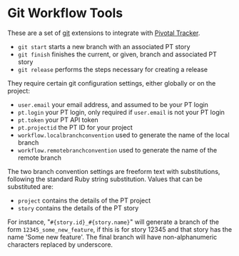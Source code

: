 Git Workflow Tools
==================
These are a set of [git](http://git-scm.org/) extensions to integrate with [Pivotal Tracker](http://www.pivotaltracker.com/).

* `git start`   starts a new branch with an associated PT story
* `git finish`  finishes the current, or given, branch and associated PT story
* `git release` performs the steps necessary for creating a release

They require certain git configuration settings, either globally or on the project:

* `user.email`                      your email address, and assumed to be your PT login
* `pt.login`                        your PT login, only required if `user.email` is not your PT login
* `pt.token`                        your PT API token
* `pt.projectid`                    the PT ID for your project
* `workflow.localbranchconvention`  used to generate the name of the local branch
* `workflow.remotebranchconvention` used to generate the name of the remote branch

The two branch convention settings are freeform text with substitutions, following the standard Ruby string substitution.  Values that can be substituted are:

* `project`     contains the details of the PT project
* `story`       contains the details of the PT story

For instance, "`#{story.id}_#{story.name}`" will generate a branch of the form `12345_some_new_feature`, if this is for story 12345 and that story has the name 'Some new feature'.  The final branch will have non-alphanumeric characters replaced by underscore.
